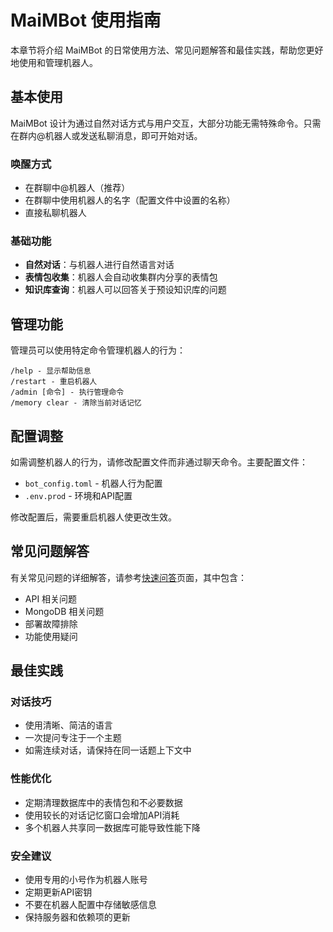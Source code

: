 # MaiMBot 使用指南

本章节将介绍 MaiMBot 的日常使用方法、常见问题解答和最佳实践，帮助您更好地使用和管理机器人。

## 基本使用

MaiMBot 设计为通过自然对话方式与用户交互，大部分功能无需特殊命令。只需在群内@机器人或发送私聊消息，即可开始对话。

### 唤醒方式

- 在群聊中@机器人（推荐）
- 在群聊中使用机器人的名字（配置文件中设置的名称）
- 直接私聊机器人

### 基础功能

- **自然对话**：与机器人进行自然语言对话
- **表情包收集**：机器人会自动收集群内分享的表情包
- **知识库查询**：机器人可以回答关于预设知识库的问题

## 管理功能

管理员可以使用特定命令管理机器人的行为：

```
/help - 显示帮助信息
/restart - 重启机器人
/admin [命令] - 执行管理命令
/memory clear - 清除当前对话记忆
```

## 配置调整

如需调整机器人的行为，请修改配置文件而非通过聊天命令。主要配置文件：

- `bot_config.toml` - 机器人行为配置
- `.env.prod` - 环境和API配置

修改配置后，需要重启机器人使更改生效。

## 常见问题解答

有关常见问题的详细解答，请参考[快速问答](./fast_q_a)页面，其中包含：

- API 相关问题
- MongoDB 相关问题
- 部署故障排除
- 功能使用疑问

## 最佳实践

### 对话技巧

- 使用清晰、简洁的语言
- 一次提问专注于一个主题
- 如需连续对话，请保持在同一话题上下文中

### 性能优化

- 定期清理数据库中的表情包和不必要数据
- 使用较长的对话记忆窗口会增加API消耗
- 多个机器人共享同一数据库可能导致性能下降

### 安全建议

- 使用专用的小号作为机器人账号
- 定期更新API密钥
- 不要在机器人配置中存储敏感信息
- 保持服务器和依赖项的更新